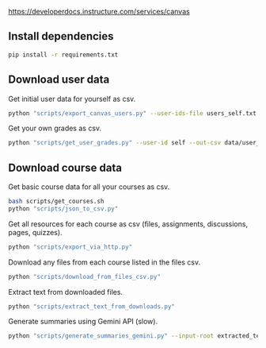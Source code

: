 https://developerdocs.instructure.com/services/canvas

## Install dependencies

```bash
pip install -r requirements.txt
```

## Download user data

Get initial user data for yourself as csv.
```bash
python "scripts/export_canvas_users.py" --user-ids-file users_self.txt --out-csv data/canvas_user_self.csv --live
```

Get your own grades as csv.
```bash
python "scripts/get_user_grades.py" --user-id self --out-csv data/user_grades_self.csv --live
```

## Download course data

Get basic course data for all your courses as csv.
```bash
bash scripts/get_courses.sh
python "scripts/json_to_csv.py"
```

Get all resources for each course as csv (files, assignments, discussions, pages, quizzes).
```bash
python "scripts/export_via_http.py"
```

Download any files from each course listed in the files csv.
```bash
python "scripts/download_from_files_csv.py"
```

Extract text from downloaded files.
```bash
python "scripts/extract_text_from_downloads.py"
```

Generate summaries using Gemini API (slow).
```bash
python "scripts/generate_summaries_gemini.py" --input-root extracted_text --out-csv extracted_text/summaries.csv --sleep 0.5 --max-chars 300
```
